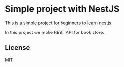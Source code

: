 # Simple project with NestJS
This is a simple project for beginners to learn nestjs.

In this project we make REST API for book store.

## License

[MIT](LICENSE)
